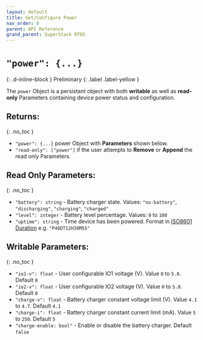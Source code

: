 ```yaml
---
layout: default
title: Get/Configure Power
nav_order: 8
parent: API Reference
grand_parent: SuperStack RTOS
---
```


# `"power": {...}`
{: .d-inline-block }
Preliminary
{: .label .label-yellow }

The `power` Object is a persistant object with both **writable** as well as **read-only** Parameters containing device power status and configuration.

## Returns:
{: .no_toc }

- `"power": {...}` power Object with **Parameters** shown below.
- `"read-only": ["power"]` if the user attempts to **Remove** or **Append** the read only Parameters.

## Read Only Parameters:
{: .no_toc }

- `"battery": string` - Battery charger state. Values: `"no-battery"`, `"discharging"`, `"charging"`, `"charged"`
- `"level": integer` - Battery level percentage. Values: `0` to `100`
- `"uptime": string` - Time device has been powered. Format in [ISO8601 Duration](https://en.wikipedia.org/wiki/ISO_8601#Durations) e.g. `"P46DT12H30M5S"`

## Writable Parameters:
{: .no_toc }

- `"io1-v": float` - User configurable IO1 voltage (V). Value `0` to `5.0`. Default `0`
- `"io2-v": float` - User configurable IO2 voltage (V). Value `0` to `5.0`. Default `0`
- `"charge-v": float` - Battery charger constant voltage limit (V). Value `4.1` to `4.7`. Default `4.1`
- `"charge-i": float` - Battery charger constant current limit (mA). Value `5` to `250`. Default `5`
- `"charge-enable: bool"` - Enable or disable the battery charger. Default `false`